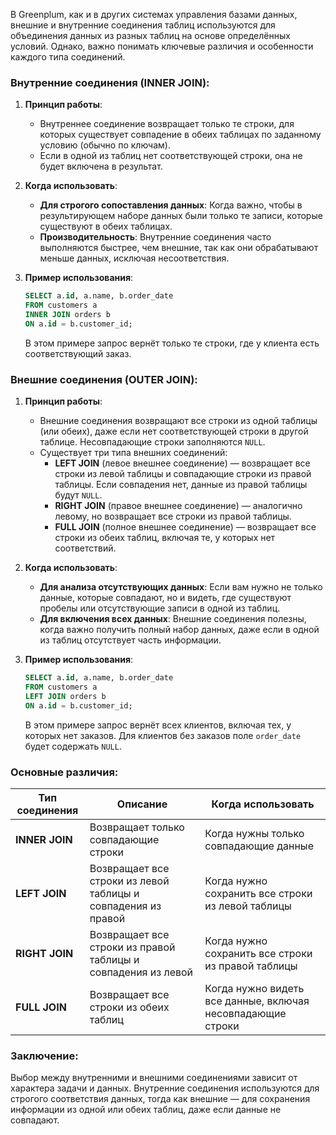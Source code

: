 В Greenplum, как и в других системах управления базами данных, внешние и внутренние соединения таблиц используются для объединения данных из разных таблиц на основе определённых условий. Однако, важно понимать ключевые различия и особенности каждого типа соединений.

### Внутренние соединения (INNER JOIN):

1. **Принцип работы**: 
   - Внутреннее соединение возвращает только те строки, для которых существует совпадение в обеих таблицах по заданному условию (обычно по ключам).
   - Если в одной из таблиц нет соответствующей строки, она не будет включена в результат.

2. **Когда использовать**:
   - **Для строгого сопоставления данных**: Когда важно, чтобы в результирующем наборе данных были только те записи, которые существуют в обеих таблицах.
   - **Производительность**: Внутренние соединения часто выполняются быстрее, чем внешние, так как они обрабатывают меньше данных, исключая несоответствия.

3. **Пример использования**:

   ```sql
   SELECT a.id, a.name, b.order_date
   FROM customers a
   INNER JOIN orders b
   ON a.id = b.customer_id;
   ```

   В этом примере запрос вернёт только те строки, где у клиента есть соответствующий заказ.

### Внешние соединения (OUTER JOIN):

1. **Принцип работы**:
   - Внешние соединения возвращают все строки из одной таблицы (или обеих), даже если нет соответствующей строки в другой таблице. Несовпадающие строки заполняются `NULL`.
   - Существует три типа внешних соединений:
     - **LEFT JOIN** (левое внешнее соединение) — возвращает все строки из левой таблицы и совпадающие строки из правой таблицы. Если совпадения нет, данные из правой таблицы будут `NULL`.
     - **RIGHT JOIN** (правое внешнее соединение) — аналогично левому, но возвращает все строки из правой таблицы.
     - **FULL JOIN** (полное внешнее соединение) — возвращает все строки из обеих таблиц, включая те, у которых нет соответствий.

2. **Когда использовать**:
   - **Для анализа отсутствующих данных**: Если вам нужно не только данные, которые совпадают, но и видеть, где существуют пробелы или отсутствующие записи в одной из таблиц.
   - **Для включения всех данных**: Внешние соединения полезны, когда важно получить полный набор данных, даже если в одной из таблиц отсутствует часть информации.

3. **Пример использования**:

   ```sql
   SELECT a.id, a.name, b.order_date
   FROM customers a
   LEFT JOIN orders b
   ON a.id = b.customer_id;
   ```

   В этом примере запрос вернёт всех клиентов, включая тех, у которых нет заказов. Для клиентов без заказов поле `order_date` будет содержать `NULL`.

### Основные различия:

| **Тип соединения** | **Описание** | **Когда использовать** |
|-------------------|--------------|------------------------|
| **INNER JOIN**     | Возвращает только совпадающие строки | Когда нужны только совпадающие данные |
| **LEFT JOIN**      | Возвращает все строки из левой таблицы и совпадения из правой | Когда нужно сохранить все строки из левой таблицы |
| **RIGHT JOIN**     | Возвращает все строки из правой таблицы и совпадения из левой | Когда нужно сохранить все строки из правой таблицы |
| **FULL JOIN**      | Возвращает все строки из обеих таблиц | Когда нужно видеть все данные, включая несовпадающие строки |

### Заключение:

Выбор между внутренними и внешними соединениями зависит от характера задачи и данных. Внутренние соединения используются для строгого соответствия данных, тогда как внешние — для сохранения информации из одной или обеих таблиц, даже если данные не совпадают.